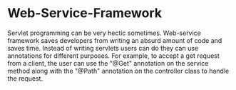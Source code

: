 # Web-Service-Framework

Servlet programming can be very hectic sometimes. Web-service framework saves developers from writing an absurd amount of code and saves time. Instead of writing servlets users can do they can use annotations for different purposes. For example, to accept a get request from a client, the user can use the "@Get" annotation on the service method along with the "@Path" annotation on the controller class to handle the request.
<!-- 

### Annotations Provided by the framework
<ul>
  <li>@Path("/pathPattern") applicable for both class as well as method level</li>
<li>@AutoWired(name="propname") this annotation will help when user wants to inject data in any property from request or session or servletContext(Property level)</li>
<li>@Forward(urlPattern) this annotation will forward request to url pattern(Method level)</li>
<li>@OnStartup(priority) the method annotated with this annotation will invoked according to priority number</li>
<li>@Get() to specify a service is of get type (class and both method level the method or class which is not annotated with this annotation will be application for both get and post efaultly)</li>
<li>@Post() to specify a service is of post type (class and both method level the method or class which is not annotated with this annotation will be application for both get and post efaultly)</li>
<li>@RequestParameter(name="paramname") this annotation is used to get data coming from query string in get request directly inside a method parameter</li>
<li>@InjectRequestParameter("paramname") this annotation is used to wrap data coming from query string to a corresponding property specified</li>
<li>@PathVariable() this annotation will help to get data coming along with request uri inside a method parameter</li>
<li>@InjectApplicationDirectory this annotation is used to get wrapper of ApplicationDirectory class inside a property specified</li>
<li>@InjectApplicationScope this annotation is used to inject application scope(ServletContext) wrapper inside a service as a Field</li>
<li>@InjectSessionScope this annotation is used to inject Session scope(HttpSession) wrapper inside a service as a Field</li>
<li>@InjectRequestScope this annotation is used to inject Request scope(HttpServletRequest) wrapper inside a service as a Field</li>
</ul>
-->
